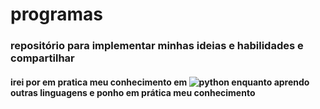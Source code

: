 # programas
### repositório para implementar minhas ideias e habilidades e compartilhar

#### irei por em pratica meu conhecimento em ![python](https://img.shields.io/badge/python-000?style=for-the-badge&logo=python) enquanto aprendo outras linguagens e ponho em prática meu conhecimento
